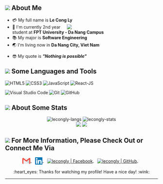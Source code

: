 ## <img src="https://raw.githubusercontent.com/nixin72/nixin72/master/wave.gif" width="50px"></img> About Me

- :credit_card: My full name is **Le Cong Ly** <img src="https://monophy.com/media/du3J3cXyzhj75IOgvA/monophy.gif" width="300" align="right"/>
- :school: I'm currently 2nd year student at **FPT University - Da Nang Campus**
- :books: My major is **Software Engineering**
- :earth_asia: I'm living now in **Da Nang City, Viet Nam**
<!-- - :sweat_smile: I'm a newbie in coding, know C and Java language. Now I'm focus on learning Web Development. -->
<!-- - :monocle_face: I'm interested in coding, sleeping, and playing game -->
- :sunglasses: My quote is ***"Nothing is possible"*** 
<!-- - :ok_hand: Fun fact: have problem :point_right: sleep, happy :point_right: sleep, sad :point_right: sleep ~~ everything :point_right: sleep -->



## <img src="https://media2.giphy.com/media/QssGEmpkyEOhBCb7e1/giphy.gif?cid=ecf05e47a0n3gi1bfqntqmob8g9aid1oyj2wr3ds3mg700bl&rid=giphy.gif" width="50px"> Some Languages and Tools
![HTML5](https://img.shields.io/badge/html5-%23E34F26.svg?style=for-the-badge&logo=html5&logoColor=white) ![CSS3](https://img.shields.io/badge/css3-%231572B6.svg?style=for-the-badge&logo=css3&logoColor=white) ![JavaScript](https://img.shields.io/badge/javascript-%23323330.svg?style=for-the-badge&logo=javascript&logoColor=%23F7DF1E) ![React-JS](https://img.shields.io/badge/-ReactJs-61DAFB?logo=react)

![Visual Studio Code](https://img.shields.io/badge/Visual%20Studio%20Code-0078d7.svg?style=for-the-badge&logo=visual-studio-code&logoColor=white) ![Git](https://img.shields.io/badge/git-%23F05033.svg?style=for-the-badge&logo=git&logoColor=white) ![GitHub](https://img.shields.io/badge/github-%23121011.svg?style=for-the-badge&logo=github&logoColor=white)

## <img src="https://media0.giphy.com/media/cNZqrH5IzOG0xrlWks/giphy.gif?cid=ecf05e47map255q427en9uprqc1sb0unjq5k4fnqg5pmhhs4&rid=giphy.gif&ct=s" width="50px"> About Some Stats
<div align="center">
<img height="150em" src="https://github-readme-stats.vercel.app/api/top-langs/?username=lecongly&layout=compact&show_icon=true&theme=algolia" alt="lecongly-langs"/>
<img height="150em" src="https://github-readme-stats.vercel.app/api/?username=lecongly&layout=compact&show_icon=true&theme=algolia" alt="lecongly-stats"/>
</div>
<div align="center">
  <img src="http://github-readme-streak-stats.herokuapp.com?user=lecongly&theme=algolia&background=0d1117&hide_border=true" />
  <img src="https://activity-graph.herokuapp.com/graph?username=lecongly&theme=react-dark"/>
</div>

## <img src='https://raw.githubusercontent.com/ShahriarShafin/ShahriarShafin/main/Assets/handshake.gif' width="80px"> For More Information, Please Check Out or Connect Me Via
<p align="center">
  <a href="mailto:lecongly.contact@gmail.com" >
    <img align="center" alt="lecongly | Gmail" width="26px" src="https://github.com/SatYu26/SatYu26/blob/master/Assets/Gmail.svg" />
  </a> &nbsp;&nbsp;
  
  <a href="https://www.linkedin.com/in/lecongly/" target="_blank">
    <img align="center" alt="lecongly | Linkedin" width="24px" src="https://github.com/SatYu26/SatYu26/blob/master/Assets/Linkedin.svg" />
  </a> &nbsp;&nbsp;
  
  <a href="https://www.facebook.com/IAmLCL" target="_blank">
      <img align="center" alt="lecongly | Facebook" width="24px" src="https://upload.wikimedia.org/wikipedia/en/thumb/0/04/Facebook_f_logo_%282021%29.svg/100px-Facebook_f_logo_%282021%29.svg.png" />
  </a> &nbsp;&nbsp;
  
  <a href="https://profile-summary-for-github.herokuapp.com/user/lecongly" target="_blank">
    <img align="center" alt="lecongly | GitHub" width="26px" src="https://upload.wikimedia.org/wikipedia/commons/thumb/a/ae/Github-desktop-logo-symbol.svg/1024px-Github-desktop-logo-symbol.svg.png" />
  </a> &nbsp;&nbsp;
<p> 

<div align="center">
  :heart_eyes: Thanks for watching my profile! Have a nice day! :wink: <br/>
</div>

------
